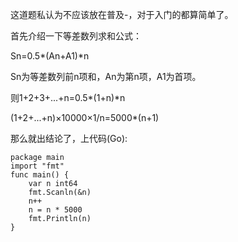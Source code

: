 这道题私认为不应该放在普及-，对于入门的都算简单了。

首先介绍一下等差数列求和公式：

Sn=0.5*(An+A1)*n

Sn为等差数列前n项和，An为第n项，A1为首项。

则1+2+3+...+n=0.5*(1+n)*n

(1+2+...+n)×10000×1/n=5000*(n+1)

那么就出结论了，上代码(Go):
```
package main
import "fmt"
func main() {
	var n int64
	fmt.Scanln(&n)
	n++
	n = n * 5000
	fmt.Println(n)
}

```
